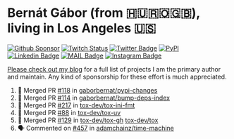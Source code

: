 # Bernát Gábor (from 🇭🇺🇷🇴🇬🇧), living in Los Angeles 🇺🇸

[![Github Sponsor](https://img.shields.io/static/v1?label=Sponsor&message=%E2%9D%A4&logo=GitHub&link=https://github.com/sponsors/gaborbernat&style=flat-square)](https://github.com/sponsors/gaborbernat)
[![Twitch Status](https://img.shields.io/twitch/status/gaborbernat?style=flat-square)](https://www.twitch.tv/gaborbernat)
[![Twitter Badge](https://img.shields.io/badge/-@gjbernat-1ca0f1?style=flat-square&labelColor=1ca0f1&logo=twitter&logoColor=white&link=https://twitter.com/gjbernat)](https://twitter.com/gjbernat)
[![PyPI](https://img.shields.io/badge/-gaborbernat-0073b7?style=flat-square&logo=Python&logoColor=white&link=https://pypi.org/user/gaborbernat/)](https://pypi.org/user/gaborbernat/)
[![Linkedin Badge](https://img.shields.io/badge/-gaborbernat-blue?style=flat-square&logo=Linkedin&logoColor=white&link=https://www.linkedin.com/in/gaborbernat/)](https://www.linkedin.com/in/gaborbernat/)
[![MAIL Badge](https://img.shields.io/badge/-gaborjbernat@gmail.com-c14438?style=flat-square&logo=Gmail&logoColor=white&link=mailto:gaborjbernat@gmail.com)](mailto:gaborjbernat@gmail.com)
[![Instagram Badge](https://img.shields.io/badge/-@gabor__bernat-845EC2?style=flat-square&labelColor=white&logo=Instagram&link=https://instagram.com/gabor_bernat/)](https://instagram.com/gabor_bernat)

[Please check out my blog](https://bernat.tech/about/) for a full list of projects I am the primary author and maintain.
Any kind of sponsorship for these effort is much appreciated.

<!--START_SECTION:activity-->

1. 🎉 Merged PR [#118](https://github.com/gaborbernat/pypi-changes/pull/118) in [gaborbernat/pypi-changes](https://github.com/gaborbernat/pypi-changes)
2. 🎉 Merged PR [#114](https://github.com/gaborbernat/bump-deps-index/pull/114) in [gaborbernat/bump-deps-index](https://github.com/gaborbernat/bump-deps-index)
3. 🎉 Merged PR [#217](https://github.com/tox-dev/tox-ini-fmt/pull/217) in [tox-dev/tox-ini-fmt](https://github.com/tox-dev/tox-ini-fmt)
4. 🎉 Merged PR [#88](https://github.com/tox-dev/tox-uv/pull/88) in [tox-dev/tox-uv](https://github.com/tox-dev/tox-uv)
5. 🎉 Merged PR [#129](https://github.com/tox-dev/tox-gh/pull/129) in [tox-dev/tox-gh](https://github.com/tox-dev/tox-gh)
   [tox-dev/tox](https://github.com/tox-dev/tox)
5. 🗣 Commented on [#457](https://github.com/adamchainz/time-machine/pull/457#issuecomment-2197730644) in
[adamchainz/time-machine](https://github.com/adamchainz/time-machine)
<!--END_SECTION:activity-->
